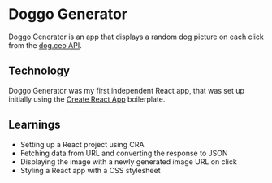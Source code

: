 # Doggo Generator

Doggo Generator is an app that displays a random dog picture on each click from the [dog.ceo API](https://dog.ceo/api/breeds/image/random).

## Technology

Doggo Generator was my first independent React app, that was set up initially using the [Create React App](https://github.com/facebook/create-react-app) boilerplate.

## Learnings
- Setting up a React project using CRA
- Fetching data from URL and converting the response to JSON
- Displaying the image with a newly generated image URL on click
- Styling a React app with a CSS stylesheet